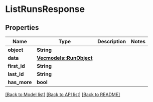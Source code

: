 # ListRunsResponse

## Properties
Name | Type | Description | Notes
------------ | ------------- | ------------- | -------------
**object** | **String** |  | 
**data** | [**Vec<models::RunObject>**](RunObject.md) |  | 
**first_id** | **String** |  | 
**last_id** | **String** |  | 
**has_more** | **bool** |  | 

[[Back to Model list]](../README.md#documentation-for-models) [[Back to API list]](../README.md#documentation-for-api-endpoints) [[Back to README]](../README.md)


